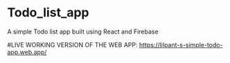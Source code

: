 # Todo_list_app
A simple Todo list app built using React and Firebase

#LIVE WORKING VERSION OF THE WEB APP: https://lilpant-s-simple-todo-app.web.app/
